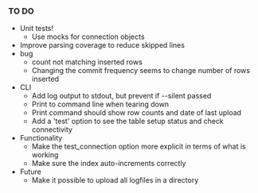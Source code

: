 ### TO DO
* Unit tests!
  * Use mocks for connection objects
* Improve parsing coverage to reduce skipped lines
* bug
  * count not matching inserted rows 
  * Changing the commit frequency seems to change number of rows inserted
* CLI
  * Add log output to stdout, but prevent if --silent passed
  * Print to command line when tearing down
  * Print command should show row counts and date of last upload
  * Add a 'test' option to see the table setup status and check connectivity
* Functionality
  * Make the test_connection option more explicit in terms of what is working
  * Make sure the index auto-increments correctly
* Future
  * Make it possible to upload all logfiles in a directory
